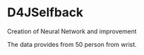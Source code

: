 # D4JSelfback
Creation of Neural Network and improvement

The data provides from 50 person from wrist.

